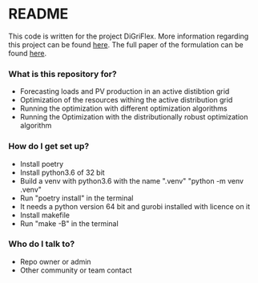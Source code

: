 # README #

This code is written for the project DiGriFlex. More information regarding this project can be found 
[here](http://iese.heig-vd.ch/projets/digriflex). 
The full paper of the formulation can be found [here](https://ieeexplore.ieee.org/document/9721415).


### What is this repository for? ###
* Forecasting loads and PV production in an active distibtion grid
* Optimization of the resources withing the active distribution grid
* Running the optimization with different optimization algorithms
* Running the Optimization with the distributionally robust optimization algorithm 

### How do I get set up? ###
* Install poetry
* Install python3.6 of 32 bit
* Build a venv with python3.6 with the name ".venv" "python -m venv .venv"
* Run "poetry install" in the terminal
* It needs a python version 64 bit and gurobi installed with licence on it
* Install makefile
* Run "make -B" in the terminal


### Who do I talk to? ###
* Repo owner or admin
* Other community or team contact